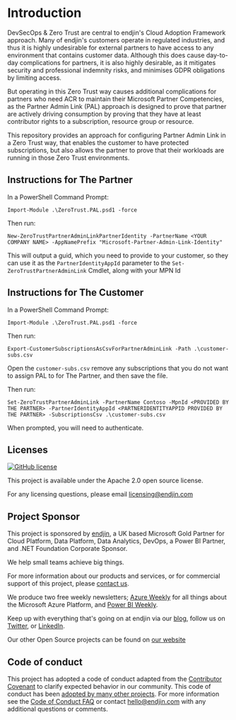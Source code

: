 # Introduction

DevSecOps & Zero Trust are central to endjin's Cloud Adoption Framework approach. Many of endjin's customers operate in regulated industries, and thus it is highly undesirable for external partners to have access to any environment that contains customer data. Although this does cause day-to-day complications for partners, it is also highly desirable, as it mitigates security and professional indemnity risks, and minimises GDPR obligations by limiting access. 

But operating in this Zero Trust way causes additional complications for partners who need ACR to maintain their Microsoft Partner Competencies, as the Partner Admin Link (PAL) approach is designed to prove that partner are actively driving consumption by proving that they have at least contributor rights to a subscription, resource group or resource.

This repository provides an approach for configuring Partner Admin Link in a Zero Trust way, that enables the customer to have protected subscriptions, but also allows the partner to prove that their workloads are running in those Zero Trust environments.

## Instructions for The Partner

In a PowerShell Command Prompt:

`Import-Module .\ZeroTrust.PAL.psd1 -force`

Then run:

`New-ZeroTrustPartnerAdminLinkPartnerIdentity -PartnerName <YOUR COMPANY NAME> -AppNamePrefix "Microsoft-Partner-Admin-Link-Identity"`

This will output a guid, which you need to provide to your customer, so they can use it as the `PartnerIdentityAppId` parameter to the `Set-ZeroTrustPartnerAdminLink` Cmdlet, along with your MPN Id

## Instructions for The Customer

In a PowerShell Command Prompt:

`Import-Module .\ZeroTrust.PAL.psd1 -force`

Then run:

`Export-CustomerSubscriptionsAsCsvForPartnerAdminLink -Path .\customer-subs.csv`

Open the `customer-subs.csv` remove any subscriptions that you do not want to assign PAL to for The Partner, and then save the file.

Then run:

`Set-ZeroTrustPartnerAdminLink -PartnerName Contoso -MpnId <PROVIDED BY THE PARTNER> -PartnerIdentityAppId <PARTNERIDENTITYAPPID PROVIDED BY THE PARTNER> -SubscriptionsCsv .\customer-subs.csv`

When prompted, you will need to authenticate.

## Licenses

[![GitHub license](https://img.shields.io/badge/License-Apache%202-blue.svg)](https://github.com/endjin/zero-trust-partner-admin-link/blob/main/LICENSE)

This project is available under the Apache 2.0 open source license.

For any licensing questions, please email [&#108;&#105;&#99;&#101;&#110;&#115;&#105;&#110;&#103;&#64;&#101;&#110;&#100;&#106;&#105;&#110;&#46;&#99;&#111;&#109;](&#109;&#97;&#105;&#108;&#116;&#111;&#58;&#108;&#105;&#99;&#101;&#110;&#115;&#105;&#110;&#103;&#64;&#101;&#110;&#100;&#106;&#105;&#110;&#46;&#99;&#111;&#109;)

## Project Sponsor

This project is sponsored by [endjin](https://endjin.com), a UK based Microsoft Gold Partner for Cloud Platform, Data Platform, Data Analytics, DevOps, a Power BI Partner, and .NET Foundation Corporate Sponsor.

We help small teams achieve big things.

For more information about our products and services, or for commercial support of this project, please [contact us](https://endjin.com/contact-us). 

We produce two free weekly newsletters; [Azure Weekly](https://azureweekly.info) for all things about the Microsoft Azure Platform, and [Power BI Weekly](https://powerbiweekly.info).

Keep up with everything that's going on at endjin via our [blog](https://blogs.endjin.com/), follow us on [Twitter](https://twitter.com/endjin), or [LinkedIn](https://www.linkedin.com/company/1671851/).

Our other Open Source projects can be found on [our website](https://endjin.com/open-source)

## Code of conduct

This project has adopted a code of conduct adapted from the [Contributor Covenant](http://contributor-covenant.org/) to clarify expected behavior in our community. This code of conduct has been [adopted by many other projects](http://contributor-covenant.org/adopters/). For more information see the [Code of Conduct FAQ](https://opensource.microsoft.com/codeofconduct/faq/) or contact [&#104;&#101;&#108;&#108;&#111;&#064;&#101;&#110;&#100;&#106;&#105;&#110;&#046;&#099;&#111;&#109;](&#109;&#097;&#105;&#108;&#116;&#111;:&#104;&#101;&#108;&#108;&#111;&#064;&#101;&#110;&#100;&#106;&#105;&#110;&#046;&#099;&#111;&#109;) with any additional questions or comments.
